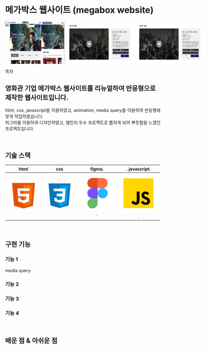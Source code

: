 # 메가박스 웹사이트 (megabox website)

<p align="space-between" style="display: flex;">
  <br>
  <img src="assets/img/301.png" width="45%">
  <img src="assets/img/302.png" width="20%">
  <img src="assets/img/303.png" width="15%">
  <img src="assets/img/304.png" width="45%">
  <img src="assets/img/304.png" width="45%">
  <br>
</p>

목차

## 영화관 기업 메가박스 웹사이트를 리뉴얼하여 반응형으로 제작한 웹사이트입니다.

<p align="justify">
html, css, javascript을 이용하였고, animation, media query를 이용하여 반응형에 맞게 작업하였습니다.<br>
피그마를 이용하여 디자인하였고, 챌린지 우수 프로젝트로 뽑히게 되어 뿌듯함을 느꼈던 프로젝트입니다.
</p>


<br>

## 기술 스택

|    html    |     css    |     figma.   |.    javascript.  |
| :--------: | :--------: | :--------:   |     :--------:   |
|  ![html]   |   ![css]   |   ![figma].  | ![javascript].   |

<br>

## 구현 기능

### 기능 1
media query<br> 
### 기능 2

### 기능 3

### 기능 4

<br>

## 배운 점 & 아쉬운 점

<p align="justify">

</p>

<br>


<!-- Stack Icon Refernces -->
[html]: assets/img/stack/html.svg
[css]: assets/img/stack/css.svg
[figma]: assets/img/stack/figma.svg
[ts]: assets/img/stack/typescript.svg
[react]: assets/img/stack/react.svg
[node]: assets/img/stack/node.svg
[javascript]: assets/img/stack/javascript.svg
